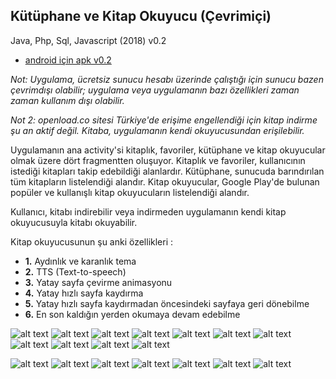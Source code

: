 ## Kütüphane ve Kitap Okuyucu (Çevrimiçi)

Java, Php, Sql, Javascript (2018) v0.2

* [android için apk v0.2](http://bit.ly/2FjnIE5)

_Not: Uygulama, ücretsiz sunucu hesabı üzerinde çalıştığı için sunucu bazen çevrimdışı olabilir; uygulama veya uygulamanın bazı özellikleri zaman zaman kullanım dışı olabilir._

_Not 2: openload.co sitesi Türkiye'de erişime engellendiği için kitap indirme şu an aktif değil. Kitaba, uygulamanın kendi okuyucusundan erişilebilir._

Uygulamanın ana activity'si kitaplık, favoriler, kütüphane ve kitap okuyucular olmak üzere dört fragmentten oluşuyor.
Kitaplık ve favoriler, kullanıcının istediği kitapları takip edebildiği alanlardır.
Kütüphane, sunucuda barındırılan tüm kitapların listelendiği alandır.
Kitap okuyucular, Google Play'de bulunan popüler ve kullanışlı kitap okuyucuların listelendiği alandır.

Kullanıcı, kitabı indirebilir veya indirmeden uygulamanın kendi kitap okuyucusuyla kitabı okuyabilir.

Kitap okuyucusunun şu anki özellikleri :

* **1.** Aydınlık ve karanlık tema
* **2.** TTS (Text-to-speech)
* **3.** Yatay sayfa çevirme animasyonu
* **4.** Yatay hızlı sayfa kaydırma
* **5.** Yatay hızlı sayfa kaydırmadan öncesindeki sayfaya geri dönebilme
* **6.** En son kaldığın yerden okumaya devam edebilme

![alt text](https://1.bp.blogspot.com/-MeTx12zkkKk/Wpr4XtYwlQI/AAAAAAAAAII/Exwsr_k_EHAAtR95NYP36Y1vA7-OP4O6QCLcBGAs/s320/1.png)
![alt text](https://1.bp.blogspot.com/-Iw2HFO5qLFs/Wpr4rdx3q1I/AAAAAAAAAIk/vF_IR6j1ARkJ57qwgJEkypeaSwi7FQn2gCLcBGAs/s320/2.png)
![alt text](https://1.bp.blogspot.com/-LDJGUuneWvg/Wpr4w8_D2YI/AAAAAAAAAIw/nIstO-tsz1MIZ4WRVceCTQTCXEiM44NtQCLcBGAs/s320/3.png)
![alt text](https://4.bp.blogspot.com/-13fGqajRmNM/Wpr4qpA8vUI/AAAAAAAAAIg/ErarxIukeGYvBu3WA7kKpQRQvLdhlGq-QCLcBGAs/s320/4.png)
![alt text](https://1.bp.blogspot.com/-ok2sWCFZmX0/Wpr4xlzoVjI/AAAAAAAAAI0/LyoBrZwn4-sTcvneur9hGX2C1f7KCz3fgCLcBGAs/s320/5.png)
![alt text](https://1.bp.blogspot.com/-5CcUw2QIKl4/Wpr4uI4J-bI/AAAAAAAAAIo/r3asML2h6GMgvzqzdk3tysb4MA6AKujagCLcBGAs/s320/6.png)
![alt text](https://2.bp.blogspot.com/-ncBiQIuUW78/WpsEBONh_OI/AAAAAAAAAKE/rtSq2D77SoE-U6xPYDFN1iZ4rmZdGbqjQCLcBGAs/s320/19.png)
![alt text](https://4.bp.blogspot.com/-MlXilDboobk/Wpr9o8FKoTI/AAAAAAAAAJY/y8YSfLlcq_o67wORlCtUnUNwIla3ZL5lwCLcBGAs/s320/15.png)
![alt text](https://1.bp.blogspot.com/-DxmS575ZQJ0/Wpr415EzN1I/AAAAAAAAAI4/D0CbY6HlY3I76GqDkya45stw8YD2ftHUwCLcBGAs/s320/8.png)
![alt text](https://3.bp.blogspot.com/-kESi-6pH8kc/Wpr45p7hxmI/AAAAAAAAAJA/CanPRP-B6OEEc2WjM_zm2wlKZDIN_RwuACLcBGAs/s320/9.png)
![alt text](https://2.bp.blogspot.com/--1LM1z_NbZ8/Wpr4vov1QaI/AAAAAAAAAIs/bT1pdL7BlTowU7Mo6_9B_nHxOUqqpk7iQCLcBGAs/s320/7.png)

![alt text](https://2.bp.blogspot.com/-31onMvq3asw/Wpr4aWySkBI/AAAAAAAAAIQ/O_oKmghQ70oiZ5ZhFrp-M26e08n_2q30gCLcBGAs/s320/10.png)
![alt text](https://4.bp.blogspot.com/-LRVu4S1gDNY/Wpr4ZnahE-I/AAAAAAAAAIM/fsBMS9vZ8so8R7KYs333ifK4jB6HhR4iwCLcBGAs/s320/11.png)
![alt text](https://1.bp.blogspot.com/-yQf87n5Dr5U/WpsBWpTQ-9I/AAAAAAAAAJ4/JxixgWnQNawmeI7Ot9gz5mN74GDpHABiwCLcBGAs/s320/18.png)
![alt text](https://1.bp.blogspot.com/-5G5J_NUr-gQ/Wpr4eAGz6LI/AAAAAAAAAIY/e9GMct33P2Qqxs6y4yzHbcRgT90teUMxACLcBGAs/s320/13.png)
![alt text](https://2.bp.blogspot.com/-MN9edQN5SoU/Wpr4ev-YqoI/AAAAAAAAAIc/6qvcpBzoVaoTkfs6oLPoy-r_Shs7_NW3gCLcBGAs/s320/14.png)
![alt text](https://3.bp.blogspot.com/-fohHZnsoeKA/Wpr-Who2AXI/AAAAAAAAAJg/v3DWMFZndAgF_JPTkUcNYKQ_h6T9vme7ACLcBGAs/s320/16.png)
![alt text](https://4.bp.blogspot.com/-3opCgbYgvy4/Wpr_k8V0F1I/AAAAAAAAAJs/dRbf4KPLL5ICjuIqBz-EULZWY8uTNMpOQCLcBGAs/s320/17.png)
